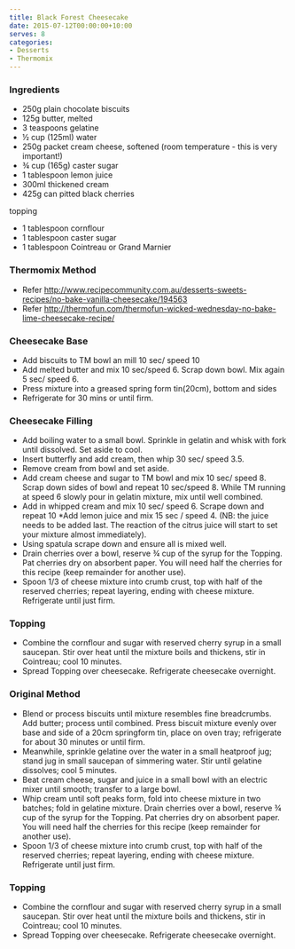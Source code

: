 ```yaml
---
title: Black Forest Cheesecake
date: 2015-07-12T00:00:00+10:00
serves: 8
categories:
- Desserts
- Thermomix
---
```










### Ingredients

* 250g plain chocolate biscuits
* 125g butter, melted
* 3 teaspoons gelatine
* ½ cup (125ml) water
* 250g packet cream cheese, softened (room temperature - this is very important!)
* ¾ cup (165g) caster sugar
* 1 tablespoon lemon juice
* 300ml thickened cream
* 425g can pitted black cherries

topping

* 1 tablespoon cornflour
* 1 tablespoon caster sugar
* 1 tablespoon Cointreau or Grand Marnier

### Thermomix Method

* Refer http://www.recipecommunity.com.au/desserts-sweets-recipes/no-bake-vanilla-cheesecake/194563 
* Refer http://thermofun.com/thermofun-wicked-wednesday-no-bake-lime-cheesecake-recipe/

### Cheesecake Base

* Add biscuits to TM bowl an mill 10 sec/ speed 10
* Add melted butter and mix 10 sec/speed 6. Scrap down bowl. Mix again 5 sec/ speed 6.
* Press mixture into a greased spring form tin(20cm), bottom and sides
* Refrigerate for 30 mins or until firm.

### Cheesecake Filling

* Add boiling water to a small bowl. Sprinkle in gelatin and whisk with fork until dissolved. Set aside to cool.
* Insert butterfly and add cream, then whip 30 sec/ speed 3.5.
* Remove cream from bowl and set aside.
* Add cream cheese and sugar to TM bowl and mix 10 sec/ speed 8. Scrap down sides of bowl and repeat 10 sec/speed 8. While TM running at speed 6 slowly pour in gelatin mixture, mix until well combined.
* Add in whipped cream and mix 10 sec/ speed 6. Scrape down and repeat 10 *Add lemon juice and mix 15 sec / speed 4. (NB: the juice needs to be added last. The reaction of the citrus juice will start to set your mixture almost immediately).
* Using spatula scrape down and ensure all is mixed well.
* Drain cherries over a bowl, reserve ¾ cup of the syrup for the Topping. Pat cherries dry on absorbent paper. You will need half the cherries for this recipe (keep remainder for another use).
* Spoon 1/3 of cheese mixture into crumb crust, top with half of the reserved cherries; repeat layering, ending with cheese mixture. Refrigerate until just firm.

### Topping

* Combine the cornflour and sugar with reserved cherry syrup in a small saucepan. Stir over heat until the mixture boils and thickens, stir in Cointreau; cool 10 minutes.
* Spread Topping over cheesecake. Refrigerate cheesecake overnight.

### Original Method

* Blend or process biscuits until mixture resembles fine breadcrumbs. Add butter; process until combined. Press biscuit mixture evenly over base and side of a 20cm springform tin, place on oven tray; refrigerate for about 30 minutes or until firm.
* Meanwhile, sprinkle gelatine over the water in a small heatproof jug; stand jug in small saucepan of simmering water. Stir until gelatine dissolves; cool 5 minutes.
* Beat cream cheese, sugar and juice in a small bowl with an electric mixer until smooth; transfer to a large bowl.
* Whip cream until soft peaks form, fold into cheese mixture in two batches; fold in gelatine mixture. Drain cherries over a bowl, reserve ¾ cup of the syrup for the Topping. Pat cherries dry on absorbent paper. You will need half the cherries for this recipe (keep remainder for another use).
* Spoon 1/3 of cheese mixture into crumb crust, top with half of the reserved cherries; repeat layering, ending with cheese mixture. Refrigerate until just firm.

### Topping

* Combine the cornflour and sugar with reserved cherry syrup in a small saucepan. Stir over heat until the mixture boils and thickens, stir in Cointreau; cool 10 minutes.
* Spread Topping over cheesecake. Refrigerate cheesecake overnight.
